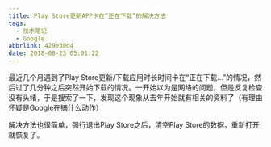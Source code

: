 ```yaml
---
title: Play Store更新APP卡在“正在下载”的解决方法
tags:
  - 技术笔记
  - Google
abbrlink: 429e30d4
date: 2018-08-23 05:01:22
---
```


最近几个月遇到了Play Store更新/下载应用时长时间卡在“正在下载…”的情况，然后过了几分钟之后突然开始下载的情况。一开始以为是网络的问题，但是反复检查没有头绪，于是搜索了一下，发现这个现象从去年开始就有相关的资料了（有理由怀疑是Google在搞什么动作）

解决方法也很简单，强行退出Play Store之后，清空Play Store的数据，重新打开就恢复了。